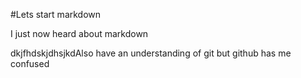 #Lets start markdown

I just now heard about markdown

dkjfhdskjdhsjkdAlso have an understanding of git but github has me confused

